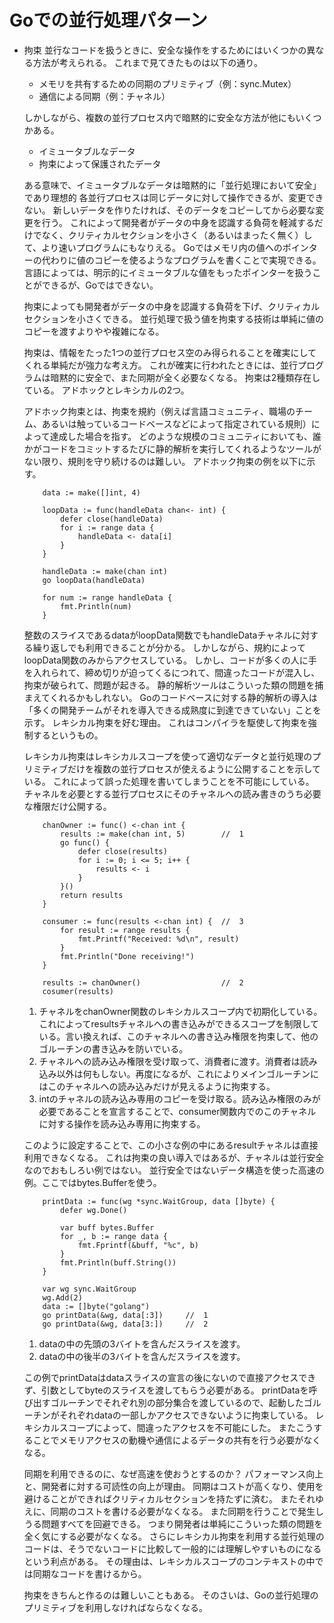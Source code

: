 # Goでの並行処理パターン

- 拘束
    並行なコードを扱うときに、安全な操作をするためにはいくつかの異なる方法が考えられる。
    これまで見てきたものは以下の通り。
    
    - メモリを共有するための同期のプリミティブ（例：sync.Mutex）
    - 通信による同期（例：チャネル）

    しかしながら、複数の並行プロセス内で暗黙的に安全な方法が他にもいくつかある。

    - イミュータブルなデータ
    - 拘束によって保護されたデータ

    ある意味で、イミュータブルなデータは暗黙的に「並行処理において安全」であり理想的
    各並行プロセスは同じデータに対して操作できるが、変更できない。
    新しいデータを作りたければ、そのデータをコピーしてから必要な変更を行う。
    これによって開発者がデータの中身を認識する負荷を軽減するだけでなく、クリティカルセクションを小さく（あるいはまったく無く）して、より速いプログラムにもなりえる。
    Goではメモリ内の値へのポインターの代わりに値のコピーを使るようなプログラムを書くことで実現できる。
    言語によっては、明示的にイミュータブルな値をもったポインターを扱うことができるが、Goではできない。

    拘束によっても開発者がデータの中身を認識する負荷を下げ、クリティカルセクションを小さくできる。
    並行処理で扱う値を拘束する技術は単純に値のコピーを渡すよりやや複雑になる。

    拘束は、情報をたった1つの並行プロセス空のみ得られることを確実にしてくれる単純だが強力な考え方。
    これが確実に行われたときには、並行プログラムは暗黙的に安全で、また同期が全く必要なくなる。
    拘束は2種類存在している。
    アドホックとレキシカルの2つ。

    アドホック拘束とは、拘束を規約（例えば言語コミュニティ、職場のチーム、あるいは触っているコードベースなどによって指定されている規則）によって達成した場合を指す。
    どのような規模のコミュニティにおいても、誰かがコードをコミットするたびに静的解析を実行してくれるようなツールがない限り、規則を守り続けるのは難しい。
    アドホック拘束の例を以下に示す。

    ```
        data := make([]int, 4)

        loopData := func(handleData chan<- int) {
            defer close(handleData)
            for i := range data {
                handleData <- data[i]
            }
        }

        handleData := make(chan int)
        go loopData(handleData)

        for num := range handleData {
            fmt.Println(num)
        }
    ```

    整数のスライスであるdataがloopData関数でもhandleDataチャネルに対する繰り返しでも利用できることが分かる。
    しかしながら、規約によってloopData関数のみからアクセスしている。
    しかし、コードが多くの人に手を入れられて、締め切りが迫ってくるにつれて、間違ったコードが混入し、拘束が破られて、問題が起きる。
    静的解析ツールはこういった類の問題を捕まえてくれるかもしれない。
    Goのコードベースに対する静的解析の導入は「多くの開発チームがそれを導入できる成熟度に到達できていない」ことを示す。
    レキシカル拘束を好む理由。
    これはコンパイラを駆使して拘束を強制するというもの。

    レキシカル拘束はレキシカルスコープを使って適切なデータと並行処理のプリミティブだけを複数の並行プロセスが使えるように公開することを示している。
    これによって誤った処理を書いてしまうことを不可能にしている。
    チャネルを必要とする並行プロセスにそのチャネルへの読み書きのうち必要な権限だけ公開する。

    ```
        chanOwner := func() <-chan int {
            results := make(chan int, 5)        //  1
            go func() {
                defer close(results)
                for i := 0; i <= 5; i++ {
                    results <- i
                }
            }()
            return results
        }

        consumer := func(results <-chan int) {  //  3
            for result := range results {
                fmt.Printf("Received: %d\n", result)
            }
            fmt.Println("Done receiving!")
        }

        results := chanOwner()                  //  2
        cosumer(results)
    ```

    1. チャネルをchanOwner関数のレキシカルスコープ内で初期化している。これによってresultsチャネルへの書き込みができるスコープを制限している。言い換えれば、このチャネルへの書き込み権限を拘束して、他のゴルーチンの書き込みを防いでいる。
    2. チャネルへの読み込み権限を受け取って、消費者に渡す。消費者は読み込み以外は何もしない。再度になるが、これによりメインゴルーチンにはこのチャネルへの読み込みだけが見えるように拘束する。
    3. intのチャネルの読み込み専用のコピーを受け取る。読み込み権限のみが必要であることを宣言することで、consumer関数内でのこのチャネルに対する操作を読み込み専用に拘束する。

    このように設定することで、この小さな例の中にあるresultチャネルは直接利用できなくなる。
    これは拘束の良い導入ではあるが、チャネルは並行安全なのでおもしろい例ではない。
    並行安全ではないデータ構造を使った高速の例。ここではbytes.Bufferを使う。

    ```
        printData := func(wg *sync.WaitGroup, data []byte) {
            defer wg.Done()

            var buff bytes.Buffer
            for _, b := range data {
                fmt.Fprintf(&buff, "%c", b)
            }
            fmt.Println(buff.String())
        }

        var wg sync.WaitGroup
        wg.Add(2)
        data := []byte("golang")
        go printData(&wg, data[:3])     //  1
        go printData(&wg, data[3:])     //  2
    ```

    1. dataの中の先頭の3バイトを含んだスライスを渡す。
    2. dataの中の後半の3バイトを含んだスライスを渡す。
    
    この例でprintDataはdataスライスの宣言の後にないので直接アクセスできず、引数としてbyteのスライスを渡してもらう必要がある。
    printDataを呼び出すゴルーチンでそれぞれ別の部分集合を渡しているので、起動したゴルーチンがそれぞれdataの一部しかアクセスできないように拘束している。
    レキシカルスコープによって、間違ったアクセスを不可能にした。
    またこうすることでメモリアクセスの動機や通信によるデータの共有を行う必要がなくなる。

    同期を利用できるのに、なぜ高速を使おうとするのか？
    パフォーマンス向上と、開発者に対する可読性の向上が理由。
    同期はコストが高くなり、使用を避けることができればクリティカルセクションを持たずに済む。
    またそれゆえに、同期のコストを書ける必要がなくなる。
    また同期を行うことで発生しうる問題すべてを回避できる。
    つまり開発者は単純にこういった類の問題を全く気にする必要がなくなる。
    さらにレキシカル拘束を利用する並行処理のコードは、そうでないコードに比較して一般的には理解しやすいものになるという利点がある。
    その理由は、レキシカルスコープのコンテキストの中では同期なコードを書けるから。

    拘束をきちんと作るのは難しいこともある。
    そのさいは、Goの並行処理のプリミティブを利用しなければならなくなる。

    